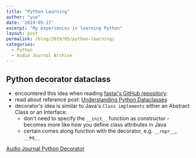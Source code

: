 ```yaml
---
title: "Python Learning"
author: "yue"
date: '2019-05-17'
excerpt: "My experiences in learning Python"
layout: post
permalink: /blog/2019/05/python-learning/
categories:
  - Python
  - Audio Journal Archive
---
```




<!--- {% include image.html url="/images/kameron-michaels.jpg" caption="Kameron Michaels isn't quite sure what's happening below, but she's certainly a little revolted at the sight." width=410 align="right" %} --->

## Python decorator dataclass
- encountered this idea when reading [fastai's GitHub repository](https://github.com/fastai/fastai/blob/master/fastai/basic_data.py):
- read about reference post: [Understanding Python Dataclasses](https://medium.com/mindorks/understanding-python-dataclasses-part-1-c3ccd4355c34)
- decorator's idea is similar to Java's `Class implements` either an Abstract Class or an Interface:
  + don't need to specify the `__init__` function as constructor - becomes more like how you define class attributes in Java
  + certain comes along function with the decorator, e.g.  `__repr__`,  `__eq__`

[Audio Journal Python Decorator](https://www.youtube.com/watch?v=NkDaYH5xfb0&feature=youtu.be&fbclid=IwAR18E0Pev5CgLfd8WCxT5Sgal23XilaMFdQ8jQ8onY_byWKc_Ocl79sHnwI)



